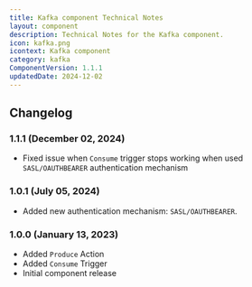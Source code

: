 ```yaml
---
title: Kafka component Technical Notes
layout: component
description: Technical Notes for the Kafka component.
icon: kafka.png
icontext: Kafka component
category: kafka
ComponentVersion: 1.1.1
updatedDate: 2024-12-02
---
```


## Changelog

### 1.1.1 (December 02, 2024)

* Fixed issue when `Consume` trigger stops working when used `SASL/OAUTHBEARER` authentication mechanism

### 1.0.1 (July 05, 2024)

* Added new authentication mechanism: `SASL/OAUTHBEARER`.

### 1.0.0 (January 13, 2023)

* Added `Produce` Action
* Added `Consume` Trigger
* Initial component release
